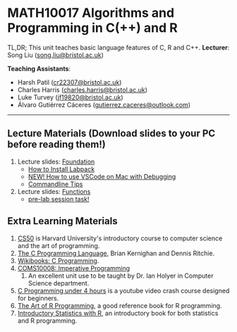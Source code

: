 # MATH10017 Algorithms and Programming in C(++) and R

TL,DR; This unit teaches basic language features of C, R and C++. 
**Lecturer**: Song Liu (song.liu@bristol.ac.uk)

**Teaching Assistants**: 
   - Harsh Patil (cr22307@bristol.ac.uk)
   - Charles Harris (charles.harris@bristol.ac.uk)
   - Luke Turvey (jf19820@bristol.ac.uk)
   - Álvaro Gutiérrez Cáceres (gutierrez.caceres@outlook.com)

-----------
## Lecture Materials (Download slides to your PC before reading them!)

1. Lecture slides: [Foundation](lecs/lec1.pdf)
   - [How to Install Labpack](labpack-howto/labpack-howto.md)
   - [NEW! How to use VSCode on Mac with Debugging](VS-code-for-mac.md)
   - [Commandline Tips](commandline_tips/tips.md)
2. Lecture slides: [Functions](lecs/lec2.pdf)
   - [pre-lab session task!](labs/debugging.pptx)


## Extra Learning Materials

1. [CS50](https://www.youtube.com/c/cs50) is Harvard University's introductory course to computer science and the art of programming. 
2. [The C Programming Language](https://www.amazon.co.uk/C-Programming-Language-2nd/dp/0131103628), Brian Kernighan and Dennis Ritchie. 
3. [Wikibooks: C Programming](https://en.wikibooks.org/wiki/C_Programming). 
4. [COMS10008: Imperative Programming](http://people.cs.bris.ac.uk/~ian//COMS10008/)
   1. An excellent unit use to be taught by Dr. Ian Holyer in Computer Science department. 
5. [C Programming under 4 hours](https://www.youtube.com/watch?v=KJgsSFOSQv0&t=7521s) is a youtube video crash course designed for beginners. 
6. [The Art of R Programming](https://www.oreilly.com/library/view/the-art-of/9781593273842/), a good reference book for R programming. 
7. [Introductory Statistics with R](https://link.springer.com/book/10.1007/978-0-387-79054-1), an introductory book for both statistics and R programming. 

